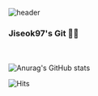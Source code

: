 ![header](https://capsule-render.vercel.app/api?type=waving&color=green&height=300&section=header&text=Jiseok97&fontSize=90&fontColor=ffffff)
### Jiseok97's Git 👋😄
<br></br>
![Anurag's GitHub stats](https://github-readme-stats.vercel.app/api?username=Jiseok97&&show_icons=ture&theme=merko)

![Hits](https://hits.seeyoufarm.com/api/count/incr/badge.svg?url=https%3A%2F%2Fgithub.com%2FJiseok97&count_bg=%231AC273&title_bg=%23555555&icon=&icon_color=%23FFFFFF&title=hits&edge_flat=false)

<!--
**Jiseok97/Jiseok97** is a ✨ _special_ ✨ repository because its `README.md` (this file) appears on your GitHub profile.

Here are some ideas to get you started:

- 🔭 I’m currently working on ...
- 🌱 I’m currently learning ...
- 👯 I’m looking to collaborate on ...
- 🤔 I’m looking for help with ...
- 💬 Ask me about ...
- 📫 How to reach me: ...
- 😄 Pronouns: ...
- ⚡ Fun fact: ...
-->
